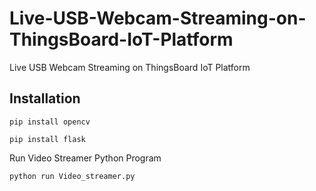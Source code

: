 # Live-USB-Webcam-Streaming-on-ThingsBoard-IoT-Platform
Live USB Webcam Streaming on ThingsBoard IoT Platform



Installation
------------

```
pip install opencv

pip install flask

```
Run Video Streamer Python Program 
```
python run Video_streamer.py

```
